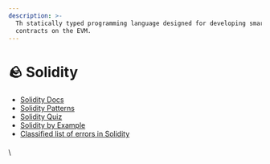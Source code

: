 ```yaml
---
description: >-
  Th statically typed programming language designed for developing smart
  contracts on the EVM.
---
```


# 🪨 Solidity

* [Solidity Docs](https://docs.soliditylang.org/en/latest/)
* [Solidity Patterns](https://fravoll.github.io/solidity-patterns/)
* [Solidity Quiz](https://rareskill-webtres.vercel.app/practice)
* [Solidity by Example](https://solidity-by-example.org/)
* [Classified list of errors in Solidity](https://swcregistry.io/)

####

\
